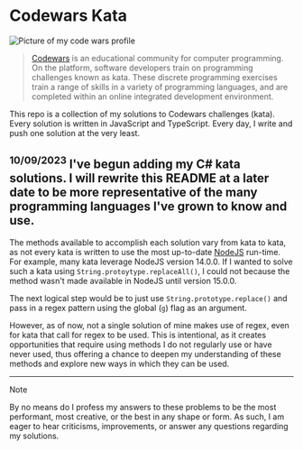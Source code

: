 # Codewars Kata
![Picture of my code wars profile](https://user-images.githubusercontent.com/83247557/214599798-d7723dd4-18e4-421b-b3e3-f08f58214c5c.png)

> [Codewars](https://codewars.com) is an educational community for computer programming. On the platform, software developers train on programming challenges known as kata.
> These discrete programming exercises train a range of skills in a variety of programming languages, and are completed within an online integrated development environment.


This repo is a collection of my solutions to Codewars challenges (kata). Every solution is written in JavaScript and TypeScript. Every day, I write and push one solution at the very least.

<sup>10/09/2023</sup> I've begun adding my C# kata solutions. I will rewrite this README at a later date to be more representative of the many programming languages I've grown to know and use.
---

The methods available to accomplish each solution vary from kata to kata, as not every kata is written to use the most up-to-date [NodeJS](https://nodejs.dev/) run-time. 
For example, many kata leverage NodeJS version 14.0.0. If I wanted to solve such a kata using `String.protoytype.replaceAll()`, I could not because the method wasn't made available in NodeJS until version 15.0.0. 

The next logical step would be to just use `String.prototype.replace()` and pass in a regex pattern using the global (`g`) flag as an argument.

However, as of now, not a single solution of mine makes use of regex, even for kata that call for regex to be used. 
This is intentional, as it creates opportunities that require using methods I do not regularly use or have never used, 
thus offering a chance to deepen my understanding of these methods and explore new ways in which they can be used.

---
> [!NOTE]
> By no means do I profess my answers to these problems to be the most performant, most creative, or the best in any shape or form. 
> As such, I am eager to hear criticisms, improvements, or answer any questions regarding my solutions.
